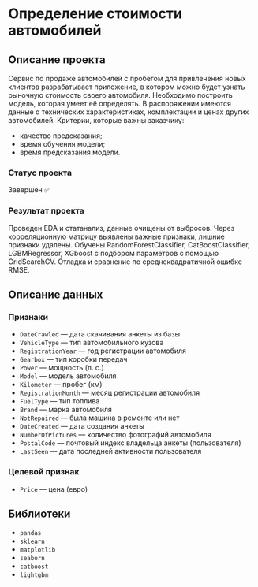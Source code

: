 # Определение стоимости автомобилей

## Описание проекта
Сервис по продаже автомобилей с пробегом для привлечения новых клиентов разрабатывает приложение, в котором можно будет узнать рыночную стоимость своего автомобиля. Необходимо построить модель, которая умеет её определять. В распоряжении имеются данные о технических характеристиках, комплектации и ценах других автомобилей.
Критерии, которые важны заказчику:
- качество предсказания;
- время обучения модели;
- время предсказания модели.
### Статус проекта
Завершен ✅
### Результат проекта
Проведен EDA и статанализ, данные очищены от выбросов. Через корреляционную матрицу выявлены важные признаки, лишние признаки удалены. Обучены RandomForestClassifier, CatBoostClassifier, LGBMRegressor, XGboost с подбором параметров с помощью GridSearchCV. Отладка и сравнение по среднеквадратичной ошибке RMSE.

## Описание данных
### Признаки
- ```DateCrawled``` — дата скачивания анкеты из базы
- ```VehicleType``` — тип автомобильного кузова
- ```RegistrationYear``` — год регистрации автомобиля
- ```Gearbox``` — тип коробки передач
- ```Power``` — мощность (л. с.)
- ```Model``` — модель автомобиля
- ```Kilometer``` — пробег (км)
- ```RegistrationMonth``` — месяц регистрации автомобиля
- ```FuelType``` — тип топлива
- ```Brand``` — марка автомобиля
- ```NotRepaired``` — была машина в ремонте или нет
- ```DateCreated``` — дата создания анкеты
- ```NumberOfPictures``` — количество фотографий автомобиля
- ```PostalCode``` — почтовый индекс владельца анкеты (пользователя)
- ```LastSeen``` — дата последней активности пользователя
### Целевой признак
- ```Price``` — цена (евро)

## Библиотеки
- ```pandas```
- ```sklearn```
- ```matplotlib```
- ```seaborn```
- ```catboost```
- ```lightgbm```